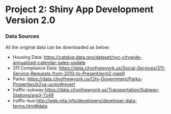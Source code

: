 # Project 2: Shiny App Development Version 2.0

### Data Sources
All the original data can be downloaded as below:
  + Housing Data: https://catalog.data.gov/dataset/nyc-citywide-annualized-calendar-sales-update
  + 311 Compliance Data: https://data.cityofnewyork.us/Social-Services/311-Service-Requests-from-2010-to-Present/erm2-nwe9
  + Parks: https://data.cityofnewyork.us/City-Government/Parks-Properties/k2ya-ucmv#revert
  + traffic-subway:https://data.cityofnewyork.us/Transportation/Subway-Stations/arq3-7z49
  + traffic-bus:http://web.mta.info/developers/developer-data-terms.html#data
